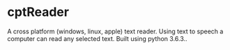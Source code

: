 # cptReader
A cross platform (windows, linux, apple) text reader. Using text to speech a computer can read any selected text. Built using python 3.6.3..
